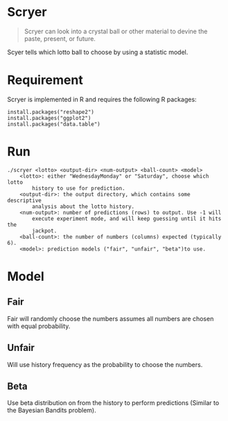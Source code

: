 # Scryer

> Scryer can look into a crystal ball or other material to devine the paste,
> present, or future.

Scyer tells which lotto ball to choose by using a statistic model.

# Requirement

Scryer is implemented in R and requires the following R packages:

    install.packages("reshape2")
    install.packages("ggplot2")
    install.packages("data.table")

# Run

    ./scryer <lotto> <output-dir> <num-output> <ball-count> <model>
        <lotto>: either "WednesdayMonday" or "Saturday", choose which lotto
            history to use for prediction.
        <output-dir>: the output directory, which contains some descriptive 
            analysis about the lotto history.
        <num-output>: number of predictions (rows) to output. Use -1 will
            execute experiment mode, and will keep guessing until it hits the
            jackpot.
        <ball-count>: the number of numbers (columns) expected (typically 6).
        <model>: prediction models ("fair", "unfair", "beta")to use.

# Model

## Fair

Fair will randomly choose the numbers assumes all numbers are chosen with equal
probability.

## Unfair

Will use history frequency as the probability to choose the numbers.

## Beta

Use beta distribution on from the history to perform predictions (Similar to
the Bayesian Bandits problem).
